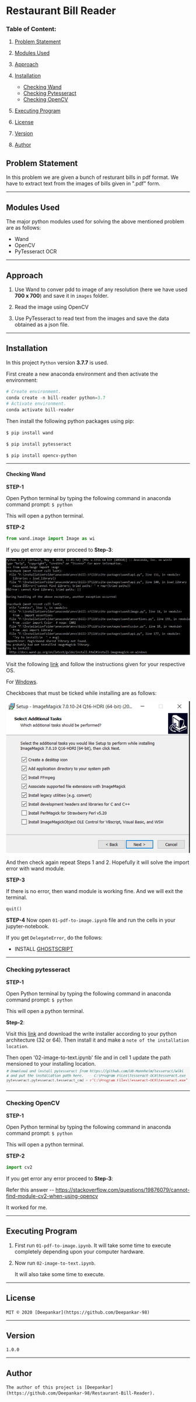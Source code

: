 # Restaurant Bill Reader

### Table of Content:

1. [Problem Statement](#problem-statement)
2. [Modules Used](#modules-used)
3. [Approach](#approach)
4. [Installation](#installation)
    - [Checking Wand](#checking-Wand)
    - [Checking Pytesseract](#checking-pytesseract)
    - [Checking OpenCV](#checking-opencv)

4. [Executing Program](#executing-program)
5. [License](#license)
6. [Version](#version)
7. [Author](#author)
  


## Problem Statement

In this problem we are given a bunch of resturant bills in pdf format. We have to extract text from the images of bills given in ".pdf" form.

----

## Modules Used

The major python modules used for solving the above mentioned problem are as follows:

- Wand
- OpenCV
- PyTesseract OCR

----

## Approach

1. Use Wand to conver pdd to image of any resolution (here we have used **700 x 700**) and save it in `images` folder.

2. Read the image using OpenCV 

3. Use PyTesseract to read text from the images and save the data obtained as a json file.

----

## Installation

In this project `Python` version **3.7.7** is used.

First create a new anaconda environment and then activate the environment:
```python
# Create environmemt.
conda create -n bill-reader python=3.7
# Activate environment.
conda activate bill-reader
```

Then install the following python packages using pip:

`$ pip install wand`

`$ pip install pytesseract`

`$ pip install opencv-python`

----


  #### Checking Wand
  
  **STEP-1**
  
  Open Python terminal by typing the following command in anaconda command prompt:
  `$ python`
  
  This will open a python terminal.

  **STEP-2**

  ```python
  from wand.image import Image as wi
  ```
  
  If you get error any error proceed to **Step-3**:
  
  ![Wand Error Images](/readme-assets/wand-error.jpg)
  
  Visit the following [link](https://docs.wand-py.org/en/latest/guide/install.html) and follow the instructions given for your respective OS.
  
  For [Wndows](https://docs.wand-py.org/en/latest/guide/install.html#install-imagemagick-on-windows).
  
  
  Checkboxes that must be ticked while installing are as follows:
  
  ![Magic Wand Installation](/readme-assets/magic-wand-options.PNG)
  
  And then check again repeat Steps 1 and 2. Hopefully it will solve the import error with wand module.
  
  **STEP-3**
  
  If there is no error, then wand module is working fine.
  And we will exit the terminal.

  ```python
  quit()
  ```
  
  **STEP-4**
  Now open `01-pdf-to-image.ipynb` file and run the cells in your jupyter-notebook.
  
  If you get `DelegateError`, do the follows:
   - INSTALL [GHOSTSCRIPT](https://www.ghostscript.com/download/gsdnld.html)
  
  
  ---
  
  ### Checking pytesseract
 
  **STEP-1**
  
  Open Python terminal by typing the following command in anaconda command prompt:
  `$ python`
  
  This will open a python terminal.

  **Step-2**:
  
  Visit this [link](https://github.com/UB-Mannheim/tesseract/wiki) and download the write installer according to your python architecture (32 or 64).
  Then install it and make a `note of the installation location`.
  
  Then open '02-image-to-text.ipynb' file and in cell 1 update the path mensioned to your installing location.
  ![Replace location here](/readme-assets/tesseract-loc.png)
 
 ---
 
  ### Checking OpenCV
 
  **STEP-1**
  
  Open Python terminal by typing the following command in anaconda command prompt:
  `$ python`
  
  This will open a python terminal.

  **STEP-2**

  ```python
  import cv2
  ```
  
  If you get error any error proceed to **Step-3**:
  
  Refer this answer -- https://stackoverflow.com/questions/19876079/cannot-find-module-cv2-when-using-opencv
  
  It worked for me.
  
----
  
 ## Executing Program
 
1. First run `01-pdf-to-image.ipynb`.
   It will take some time to execute completely depending upon your computer hardware.
 
2. Now run `02-image-to-text.ipynb`. 

   It will also take some time to execute.
 
-----
 
 
  
## License

    MIT © 2020 [Deepankar](https://github.com/Deepankar-98)

---


 
## Version

    1.0.0

--- 
 
 
 
## Author

    The author of this project is [Deepankar](https://github.com/Deepankar-98/Restaurant-Bill-Reader).
